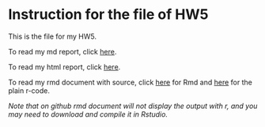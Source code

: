 # Instruction for the file of HW5

This is the file for my HW5.

To read my md report, click [here](https://github.com/STAT545-UBC/zz_zichun_ye-coursework/blob/master/HW5/HW5.md).


To read my html report, click [here](https://github.com/STAT545-UBC/zz_zichun_ye-coursework/blob/master/HW5/HW5.html).

To read my rmd document with source, click [here](https://github.com/STAT545-UBC/zz_zichun_ye-coursework/blob/master/HW5/HW5.Rmd) for Rmd and [here](https://github.com/STAT545-UBC/zz_zichun_ye-coursework/blob/master/HW5/HW5.R) for the plain r-code.

_Note that on github rmd document will not display the output with r, and you may need to download and compile it in Rstudio._ 
